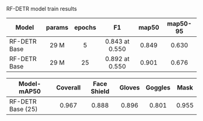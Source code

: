 RF-DETR model train results

Model | params | epochs | F1 | map50 | map50-95 |
--- |:---:|:---:|:---:|:---:|:---:|
RF-DETR Base | 29 M | 5 | 0.843 at 0.550 | 0.849 | 0.630 |
RF-DETR Base | 29 M | 25 | 0.892 at 0.550 | 0.901 | 0.676 |


Model-mAP50 | Coverall | Face Shield | Gloves | Goggles | Mask |
--- |:---:|:---:|:---:|:---:|:---:|
RF-DETR Base (25) | 0.967 | 0.888 | 0.896 | 0.801 | 0.955 |